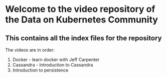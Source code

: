 # Welcome to the video repository of the Data on Kubernetes Community

## This contains all the index files for the repository

The videos are in order:

1. Docker - learn docker with Jeff Carpenter
2. Cassandra - Introduction to Cassandra
3. Introduction to persistence
